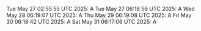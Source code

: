 Tue May 27 02:55:55 UTC 2025: A
Tue May 27 06:18:56 UTC 2025: A
Wed May 28 06:19:07 UTC 2025: A
Thu May 29 06:19:08 UTC 2025: A
Fri May 30 06:18:42 UTC 2025: A
Sat May 31 06:17:06 UTC 2025: A
